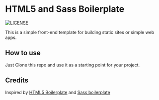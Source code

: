 # HTML5 and Sass Boilerplate

[![LICENSE](https://img.shields.io/badge/license-MIT-lightgrey.svg)](https://github.com/h5bp/html5-boilerplate/blob/master/LICENSE.txt)

This is a simple front-end template for building static sites or simple web apps.

## How to use

Just Clone this repo and use it as a starting point for your project.

## Credits

Inspired by [HTML5 Boilerplate](https://html5boilerplate.com/) and  [Sass boilerplate](https://github.com/KittyGiraudel/sass-boilerplate)
